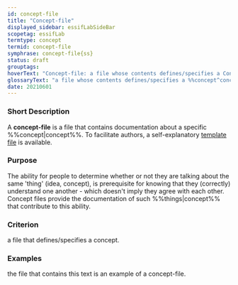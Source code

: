 ```yaml
---
id: concept-file
title: "Concept-file"
displayed_sidebar: essifLabSideBar
scopetag: essifLab
termtype: concept
termid: concept-file
symphrase: concept-file{ss}
status: draft
grouptags:
hoverText: "Concept-file: a file whose contents defines/specifies a Concept."
glossaryText: "a file whose contents defines/specifies a %%concept^concept%%."
date: 20210601
---
```


### Short Description
A **concept-file** is a file that contains documentation about a specific %%concept|concept%%. To facilitate authors, a self-explanatory [template file](/tev1/concept-file.md) is available.

### Purpose
The ability for people to determine whether or not they are talking about the same 'thing' (idea, concept), is prerequisite for knowing that they (correctly) understand one another - which doesn't imply they agree with each other. Concept files provide the documentation of such %%things|concept%% that contribute to this ability.

### Criterion
a file that defines/specifies a concept.

### Examples
the file that contains this text is an example of a concept-file.

